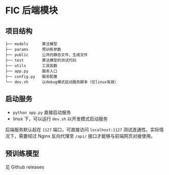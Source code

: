 # FIC 后端模块

## 项目结构

```
├── models      算法模型
├── params      预训练参数
├── public      公共的静态文件、生成文件
├── test        算法模型的测试代码
├── utils       工具函数
├── app.py      服务入口
├── config.py   服务配置
└── dev.sh      以debug模式启动服务脚本（仅linux有效）
```

## 启动服务

- `python app.py` 直接启动服务
- linux 下，可以运行 `dev.sh` 以开发模式启动服务

后端服务默认起在 `1127` 端口，可直接访问 `localhost:1127` 测试连通性。实际情况下，需要经过 Nginx 反向代理至 `/api/` 接口才能够与前端网页对接使用。

## 预训练模型

见 Github releases
